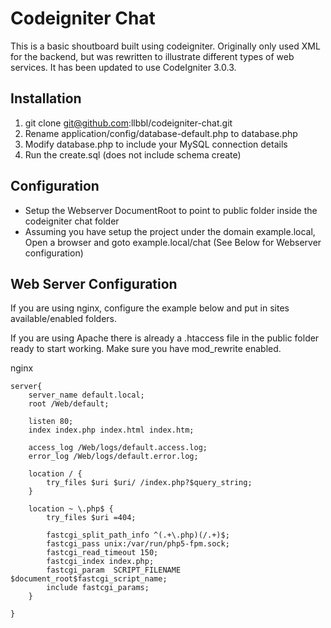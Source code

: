 # Codeigniter Chat

This is a basic shoutboard built using codeigniter. Originally only used XML for the backend, 
but was rewritten to illustrate different types of web services. It has been updated to use 
CodeIgniter 3.0.3.

## Installation

1. git clone git@github.com:llbbl/codeigniter-chat.git
2. Rename application/config/database-default.php to database.php
3. Modify database.php to include your MySQL connection details
4. Run the create.sql (does not include schema create)

## Configuration

* Setup the Webserver DocumentRoot to point to public folder inside the codeigniter chat folder
* Assuming you have setup the project under the domain example.local, Open a browser and goto example.local/chat (See Below for Webserver configuration)

## Web Server Configuration

If you are using nginx, configure the example below and put in sites available/enabled folders. 

If you are using Apache there is already a .htaccess file in the public folder ready to start working. Make sure you have mod_rewrite enabled. 


nginx

```
server{
	server_name default.local;
	root /Web/default;
	
	listen 80;
	index index.php index.html index.htm;
	
    access_log /Web/logs/default.access.log;
    error_log /Web/logs/default.error.log;
	
	location / {
		try_files $uri $uri/ /index.php?$query_string;
	}

	location ~ \.php$ {
		try_files $uri =404;
			
		fastcgi_split_path_info ^(.+\.php)(/.+)$;
		fastcgi_pass unix:/var/run/php5-fpm.sock;
		fastcgi_read_timeout 150;
		fastcgi_index index.php;
		fastcgi_param  SCRIPT_FILENAME $document_root$fastcgi_script_name;
		include fastcgi_params;
	}
	
}
```

